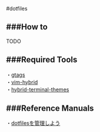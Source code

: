 #dotfiles  


###How to  
---
TODO

###Required Tools  
---
・[gtags](http://www.gnu.org/software/global/)  
・[vim-hybrid](https://github.com/w0ng/vim-hybrid)  
・[hybrid-terminal-themes](https://github.com/lysyi3m/osx-terminal-themes)  



###Reference Manuals  
---
・[dotfilesを管理しよう](http://qiita.com/massy22/items/5bdb97f8d6e93517f916 "title")  